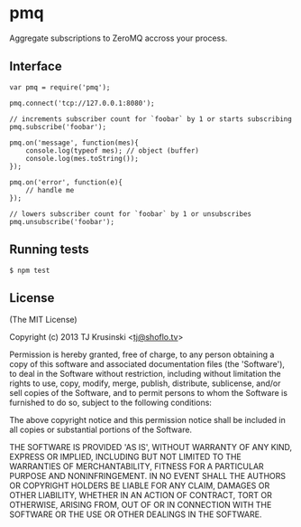 # pmq

Aggregate subscriptions to ZeroMQ accross your process.

## Interface

```
var pmq = require('pmq');

pmq.connect('tcp://127.0.0.1:8080');

// increments subscriber count for `foobar` by 1 or starts subscribing
pmq.subscribe('foobar');

pmq.on('message', function(mes){
	console.log(typeof mes); // object (buffer)
	console.log(mes.toString());
});

pmq.on('error', function(e){
	// handle me
});

// lowers subscriber count for `foobar` by 1 or unsubscribes
pmq.unsubscribe('foobar'); 

```

## Running tests

`$ npm test`

## License

(The MIT License)

Copyright (c) 2013 TJ Krusinski &lt;tj@shoflo.tv&gt;

Permission is hereby granted, free of charge, to any person obtaining
a copy of this software and associated documentation files (the
'Software'), to deal in the Software without restriction, including
without limitation the rights to use, copy, modify, merge, publish,
distribute, sublicense, and/or sell copies of the Software, and to
permit persons to whom the Software is furnished to do so, subject to
the following conditions:

The above copyright notice and this permission notice shall be
included in all copies or substantial portions of the Software.

THE SOFTWARE IS PROVIDED 'AS IS', WITHOUT WARRANTY OF ANY KIND,
EXPRESS OR IMPLIED, INCLUDING BUT NOT LIMITED TO THE WARRANTIES OF
MERCHANTABILITY, FITNESS FOR A PARTICULAR PURPOSE AND NONINFRINGEMENT.
IN NO EVENT SHALL THE AUTHORS OR COPYRIGHT HOLDERS BE LIABLE FOR ANY
CLAIM, DAMAGES OR OTHER LIABILITY, WHETHER IN AN ACTION OF CONTRACT,
TORT OR OTHERWISE, ARISING FROM, OUT OF OR IN CONNECTION WITH THE
SOFTWARE OR THE USE OR OTHER DEALINGS IN THE SOFTWARE.
